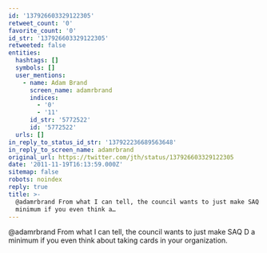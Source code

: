 ```yaml
---
id: '137926603329122305'
retweet_count: '0'
favorite_count: '0'
id_str: '137926603329122305'
retweeted: false
entities:
  hashtags: []
  symbols: []
  user_mentions:
    - name: Adam Brand
      screen_name: adamrbrand
      indices:
        - '0'
        - '11'
      id_str: '5772522'
      id: '5772522'
  urls: []
in_reply_to_status_id_str: '137922236689563648'
in_reply_to_screen_name: adamrbrand
original_url: https://twitter.com/jth/status/137926603329122305
date: '2011-11-19T16:13:59.000Z'
sitemap: false
robots: noindex
reply: true
title: >-
  @adamrbrand From what I can tell, the council wants to just make SAQ D a
  minimum if you even think a…
---
```


@adamrbrand From what I can tell, the council wants to just make SAQ D a minimum if you even think about taking cards in your organization.